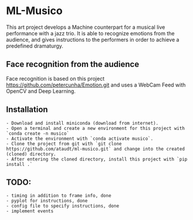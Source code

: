 # ML-Musico

This art project develops a Machine counterpart for a musical live performance with a jazz trio.
It is able to recognize emotions from the audience, and gives instructions to the performers in order to achieve a predefined dramaturgy.

## Face recognition from the audience

Face recognition is based on this project https://github.com/petercunha/Emotion.git and uses a WebCam Feed with OpenCV and Deep Learning.

## Installation
    - Download and install miniconda (download from internet).
    - Open a terminal and create a new environment for this project with `conda create -n musico`
    - Activate the environment with `conda activate musico`.
    - Clone the project from git with `git clone https://github.com/ataudt/ml-musico.git` and change into the created (cloned) directory.
    - After entering the cloned directory, install this project with `pip install .`

## TODO:
    - timing in addition to frame info, done
    - pyplot for instructions, done
    - config file to specify instructions, done
    - implement events